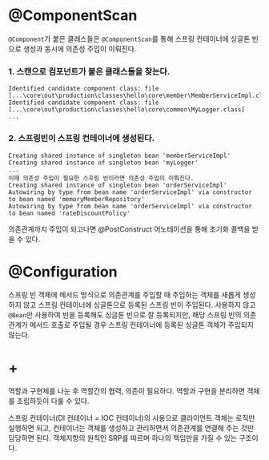 # @ComponentScan
`@Component`가 붙은 클래스들은 `@ComponentScan`를 통해 스프링 컨테이너에 싱글톤 빈으로 생성과 동시에 의존성 주입이 이뤄진다.

### 1. 스캔으로 컴포넌트가 붙은 클래스들을 찾는다.
```
Identified candidate component class: file [...\core\out\production\classes\hello\core\member\MemberServiceImpl.class]
Identified candidate component class: file [...\core\out\production\classes\hello\core\common\MyLogger.class]
...
```
### 2. 스프링빈이 스프링 컨테이너에 생성된다.
```
Creating shared instance of singleton bean 'memberServiceImpl'
Creating shared instance of singleton bean 'myLogger'
...
이때 의존성 주입이 필요한 스프링 빈이라면 의존성 주입이 이뤄진다.
Creating shared instance of singleton bean 'orderServiceImpl'
Autowiring by type from bean name 'orderServiceImpl' via constructor to bean named 'memoryMemberRepository'
Autowiring by type from bean name 'orderServiceImpl' via constructor to bean named 'rateDiscountPolicy'
```
의존관계까지 주입이 되고나면 @PostConstruct 어노테이션을 통해 초기화 콜백을 받을 수 있다.

# @Configuration

스프링 빈 객체에 메서드 방식으로 의존관계를 주입할 때 주입하는 객체를 새롭게 생성하지 않고 스프링 컨테이너에 싱글톤으로 등록된 스프링 빈이 주입된다.
사용하지 않고 `@Bean`만 사용하여 빈을 등록해도 싱글톤 빈으로 잘 등록되지만, 해당 스프링 빈의 의존관계가 메서드 호출로 주입될 경우 스프링 컨테이너에 등록된 싱글톤 객체가 주입되지 않는다.

# +
역할과 구현체를 나눈 후 역할간의 협력, 의존이 필요하다. 역할과 구현을 분리하면 객체를 조립하듯이 다룰 수 있다. 

스프링 컨테이너(DI 컨테이너 = IOC 컨테이너)의 사용으로 클라이언트 객체는 로직만 실행하면 되고, 
컨테이너는 객체를 생성하고 관리하면서 의존관계를 연결해 주는 것만 담당하면 된다.
객체지향의 원칙인 SRP를 따르며 하나의 책임만을 가질 수 있는 구조이다.
